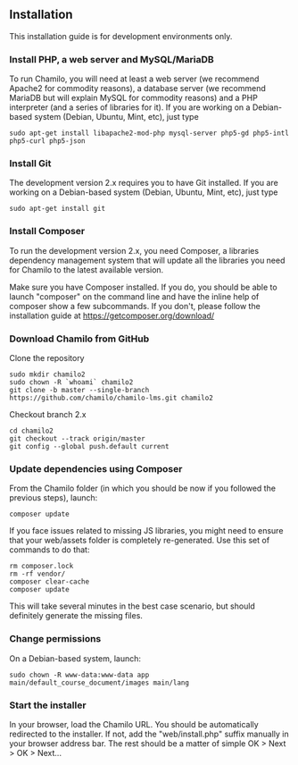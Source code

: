 ## Installation

This installation guide is for development environments only.

### Install PHP, a web server and MySQL/MariaDB

To run Chamilo, you will need at least a web server (we recommend Apache2 for commodity reasons), 
a database server (we recommend MariaDB but will explain MySQL for commodity reasons) and a PHP interpreter (and a series of libraries for it). If you are working on a Debian-based system (Debian, Ubuntu, Mint, etc), just
type
```
sudo apt-get install libapache2-mod-php mysql-server php5-gd php5-intl php5-curl php5-json
```

### Install Git

The development version 2.x requires you to have Git installed. 
If you are working on a Debian-based system (Debian, Ubuntu, Mint, etc), just type
```
sudo apt-get install git
```

### Install Composer

To run the development version 2.x, you need Composer, a libraries dependency management system that will update all the 
libraries you need for Chamilo to the latest available version.

Make sure you have Composer installed. If you do, you should be able to launch "composer" on the command line and have the 
inline help of composer show a few subcommands. 
If you don't, please follow the installation guide at https://getcomposer.org/download/

### Download Chamilo from GitHub

Clone the repository

```
sudo mkdir chamilo2
sudo chown -R `whoami` chamilo2
git clone -b master --single-branch https://github.com/chamilo/chamilo-lms.git chamilo2
```

Checkout branch 2.x

```
cd chamilo2
git checkout --track origin/master
git config --global push.default current
```

### Update dependencies using Composer

From the Chamilo folder (in which you should be now if you followed the previous steps), launch:

```
composer update
```

If you face issues related to missing JS libraries, you might need to ensure
that your web/assets folder is completely re-generated.
Use this set of commands to do that:
```
rm composer.lock
rm -rf vendor/
composer clear-cache
composer update
```
This will take several minutes in the best case scenario, but should definitely
generate the missing files.

### Change permissions

On a Debian-based system, launch:
```
sudo chown -R www-data:www-data app main/default_course_document/images main/lang  
```

### Start the installer

In your browser, load the Chamilo URL. You should be automatically redirected 
to the installer. If not, add the "web/install.php" suffix manually in 
your browser address bar. The rest should be a matter of simple
 OK > Next > OK > Next...

